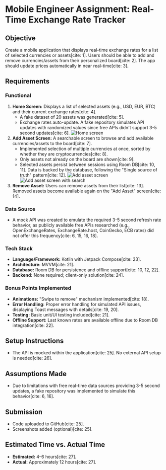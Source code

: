 # Mobile Engineer Assignment: Real-Time Exchange Rate Tracker

## Objective

Create a mobile application that displays real-time exchange rates for a list of selected currencies or assets[cite: 1]. Users should be able to add and remove currencies/assets from their personalized board[cite: 2]. The app should update prices automatically in near real-time[cite: 3].

## Requirements

### Functional

1.  **Home Screen:** Displays a list of selected assets (e.g., USD, EUR, BTC) and their current exchange rates[cite: 4].
    * A fake dataset of 20 assets was generated[cite: 5].
    * Exchange rates auto-update. A fake repository simulates API updates with randomized values since free APIs didn't support 3-5 second updates[cite: 6].
      ![Home screen](screenshots/exchange_rates.png)
2.  **Add Asset Screen:** A searchable screen to browse and add available currencies/assets to the board[cite: 7].
    * Implemented selection of multiple currencies at once, sorted by whether they are cryptocurrencies[cite: 8].
    * Only assets not already on the board are shown[cite: 9].
    * Selected assets persist between sessions using Room DB[cite: 10, 11]. Data is backed by the database, following the "Single source of truth" pattern[cite: 12].
      ![Add asset screen](screenshots/add_asset_selected_few_curr.png)
      ![Add asset screen with search](screenshots/add_asset_with_search.png)
3.  **Remove Asset:** Users can remove assets from their list[cite: 13]. Removed assets become available again on the "Add Asset" screen[cite: 14].

### Data Source

* A mock API was created to emulate the required 3-5 second refresh rate behavior, as publicly available free APIs researched (e.g., OpenExchangeRates, ExchangeRate.host, CoinGecko, ECB rates) did not offer this frequency[cite: 6, 15, 16, 18].

### Tech Stack

* **Language/Framework:** Kotlin with Jetpack Compose[cite: 23].
* **Architecture:** MVVM[cite: 21].
* **Database:** Room DB for persistence and offline support[cite: 10, 12, 22].
* **Backend:** None required; client-only solution[cite: 24].

### Bonus Points Implemented

* **Animations:** "Swipe to remove" mechanism implemented[cite: 18].
* **Error Handling:** Proper error handling for simulated API issues, displaying Toast messages with details[cite: 19, 20].
* **Testing:** Basic unit/UI testing included[cite: 21].
* **Offline Support:** Last known rates are available offline due to Room DB integration[cite: 22].

## Setup Instructions

* The API is mocked within the application[cite: 25]. No external API setup is needed[cite: 26].

## Assumptions Made

* Due to limitations with free real-time data sources providing 3-5 second updates, a fake repository was implemented to simulate this behavior[cite: 6, 16].

## Submission

* Code uploaded to GitHub[cite: 25].
* Screenshots added (optional)[cite: 25].

## Estimated Time vs. Actual Time

* **Estimated:** 4–6 hours[cite: 27].
* **Actual:** Approximately 12 hours[cite: 27].

